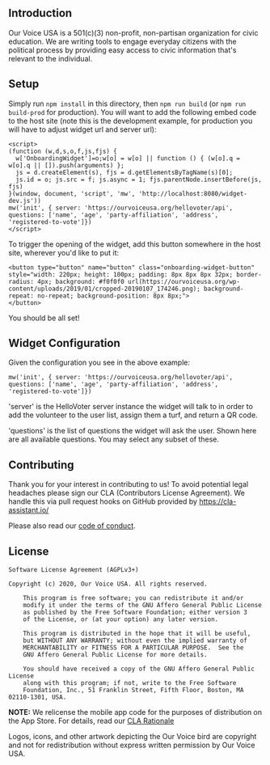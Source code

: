 ## Introduction

Our Voice USA is a 501(c)(3) non-profit, non-partisan organization for civic education. We are writing tools to engage everyday citizens with the political process by providing easy access to civic information that's relevant to the individual.

## Setup

Simply run `npm install` in this directory, then `npm run build` (or `npm run build-prod` for production). You will want to add the following embed code to the host site (note this is the development example, for production you will have to adjust widget url and server url):

    <script>
    (function (w,d,s,o,f,js,fjs) {
      w['OnboardingWidget']=o;w[o] = w[o] || function () { (w[o].q = w[o].q || []).push(arguments) };
      js = d.createElement(s), fjs = d.getElementsByTagName(s)[0];
      js.id = o; js.src = f; js.async = 1; fjs.parentNode.insertBefore(js, fjs)
    }(window, document, 'script', 'mw', 'http://localhost:8080/widget-dev.js'))
    mw('init', { server: 'https://ourvoiceusa.org/hellovoter/api', questions: ['name', 'age', 'party-affiliation', 'address', 'registered-to-vote']})
    </script>

To trigger the opening of the widget, add this button somewhere in the host site, wherever you'd like to put it:

    <button type="button" name="button" class="onboarding-widget-button" style="width: 220px; height: 100px; padding: 8px 8px 8px 32px; border-radius: 4px; background: #f0f0f0 url(https://ourvoiceusa.org/wp-content/uploads/2019/01/cropped-20190107_174246.png); background-repeat: no-repeat; background-position: 8px 8px;">
    </button>

You should be all set!

## Widget Configuration

Given the configuration you see in the above example:

    mw('init', { server: 'https://ourvoiceusa.org/hellovoter/api', questions: ['name', 'age', 'party-affiliation', 'address', 'registered-to-vote']})

'server' is the HelloVoter server instance the widget will talk to in order to add the volunteer to the user list, assign them a turf, and return a QR code.

'questions' is the list of questions the widget will ask the user. Shown here are all available questions. You may select any subset of these.

## Contributing

Thank you for your interest in contributing to us! To avoid potential legal headaches please sign our CLA (Contributors License Agreement). We handle this via pull request hooks on GitHub provided by https://cla-assistant.io/

Please also read our [code of conduct](CODE_OF_CONDUCT.md).

## License

	Software License Agreement (AGPLv3+)

	Copyright (c) 2020, Our Voice USA. All rights reserved.

        This program is free software; you can redistribute it and/or
        modify it under the terms of the GNU Affero General Public License
        as published by the Free Software Foundation; either version 3
        of the License, or (at your option) any later version.

        This program is distributed in the hope that it will be useful,
        but WITHOUT ANY WARRANTY; without even the implied warranty of
        MERCHANTABILITY or FITNESS FOR A PARTICULAR PURPOSE.  See the
        GNU Affero General Public License for more details.

        You should have received a copy of the GNU Affero General Public License
        along with this program; if not, write to the Free Software
        Foundation, Inc., 51 Franklin Street, Fifth Floor, Boston, MA 02110-1301, USA.

**NOTE:** We relicense the mobile app code for the purposes of distribution on the App Store. For details, read our [CLA Rationale](CLA-Rationale.md)

Logos, icons, and other artwork depicting the Our Voice bird are copyright and not for redistribution without express written permission by Our Voice USA.

